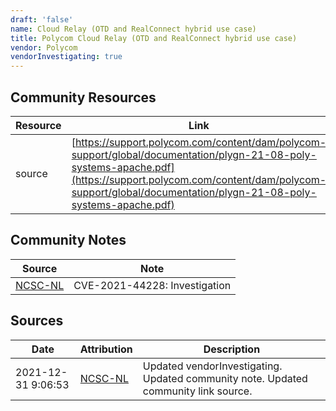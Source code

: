 ```yaml
---
draft: 'false'
name: Cloud Relay (OTD and RealConnect hybrid use case)
title: Polycom Cloud Relay (OTD and RealConnect hybrid use case)
vendor: Polycom
vendorInvestigating: true
---
```



## Community Resources
| Resource | Link |
| --- | --- |
| source | [https://support.polycom.com/content/dam/polycom-support/global/documentation/plygn-21-08-poly-systems-apache.pdf](https://support.polycom.com/content/dam/polycom-support/global/documentation/plygn-21-08-poly-systems-apache.pdf) |

## Community Notes
| Source | Note |
| --- | --- |
| [NCSC-NL](https://github.com/NCSC-NL/log4shell/blob/main/software/README.md) | CVE-2021-44228: Investigation </ul> |

## Sources
| Date | Attribution | Description |
| --- | --- | --- |
| 2021-12-31 9:06:53 | [NCSC-NL](https://github.com/NCSC-NL/log4shell/blob/main/software/README.md) | Updated vendorInvestigating. Updated community note. Updated community link source.  |
